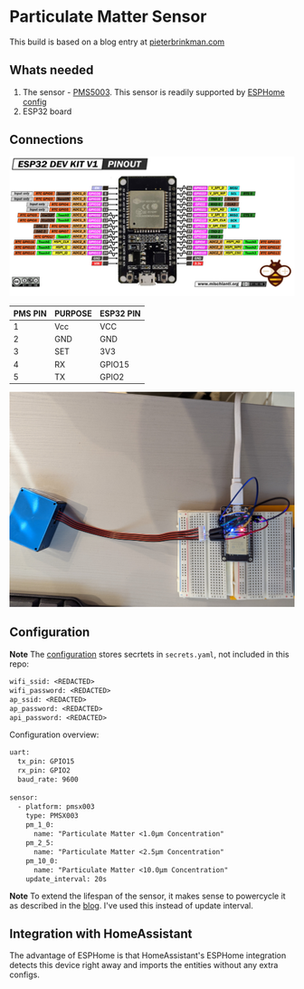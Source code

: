 # Particulate Matter Sensor

This build is based on a blog entry at [pieterbrinkman.com](https://www.pieterbrinkman.com/2021/02/03/build-a-cheap-air-quality-meter-using-esphome-home-assistant-and-a-particulate-matter-sensor/)

## Whats needed

1. The sensor - [PMS5003](http://www.aqmd.gov/docs/default-source/aq-spec/resources-page/plantower-pms5003-manual_v2-3.pdf). This sensor is readily supported by [ESPHome config](https://esphome.io/components/sensor/pmsx003.html)
2. ESP32 board

## Connections

![plugscheme](images/ESP32-DOIT-DEV-KIT-v1-pinout-mischianti.png)

| PMS PIN | PURPOSE | ESP32 PIN |
|---------|--------|------------|
| 1   | Vcc        | VCC        |
| 2   | GND        | GND        |
| 3   | SET        | 3V3        |
| 4   | RX         | GPIO15     |
| 5   | TX         | GPIO2      |

![setup](images/PXL_20221116_102902793.jpg)

## Configuration

**Note**
The [configuration](pmsensor.yaml) stores secrtets in `secrets.yaml`, not included in this repo:
```
wifi_ssid: <REDACTED>
wifi_password: <REDACTED>
ap_ssid: <REDACTED>
ap_password: <REDACTED>
api_password: <REDACTED>
```


Configuration overview:
```
uart:
  tx_pin: GPIO15
  rx_pin: GPIO2
  baud_rate: 9600

sensor:
  - platform: pmsx003
    type: PMSX003
    pm_1_0:
      name: "Particulate Matter <1.0µm Concentration"
    pm_2_5:
      name: "Particulate Matter <2.5µm Concentration"
    pm_10_0:
      name: "Particulate Matter <10.0µm Concentration"
    update_interval: 20s
```

**Note**
To extend the lifespan of the sensor, it makes sense to powercycle it as described in the [blog](https://www.pieterbrinkman.com/2021/02/03/build-a-cheap-air-quality-meter-using-esphome-home-assistant-and-a-particulate-matter-sensor/). I've used this instead of update interval.

## Integration with HomeAssistant

The advantage of ESPHome is that HomeAssistant's ESPHome integration detects this device right away and imports the entities without any extra configs.
